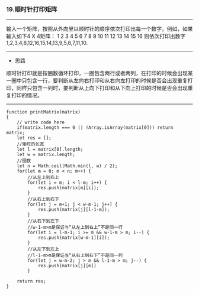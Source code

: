 ### 19.顺时针打印矩阵

---

输入一个矩阵，按照从外向里以顺时针的顺序依次打印出每一个数字，例如，如果输入如下4 X 4矩阵： 1 2 3 4 5 6 7 8 9 10 11 12 13 14 15 16 则依次打印出数字1,2,3,4,8,12,16,15,14,13,9,5,6,7,11,10.

---

* 思路

顺时针打印就是按圈数循环打印，一圈包含两行或者两列，在打印的时候会出现某一圈中只包含一行，要判断从左向右打印和从右向左打印的时候是否会出现重复打印，同样只包含一列时，要判断从上向下打印和从下向上打印的时候是否会出现重复打印的情况。

---

``` JS
function printMatrix(matrix)
{
    // write code here
    if(matrix.length === 0 || !Array.isArray(matrix[0])) return matrix;
    let res = [];
    //矩阵的长宽
    let l = matrix[0].length;
    let w = matrix.length;
    //圈数
    let n = Math.ceil(Math.min(l, w) / 2);
    for(let m = 0; m < n; m++) {
        //从左上到右上
        for(let i = m; i < l-m; i++) {
            res.push(matrix[m][i]);
        }
        //从右上到右下
        for(let j = m+1; j < w-m-1; j++) {
            res.push(matrix[j][l-1-m]);
        }
        //从右下到左下
        //w-1-m>m是保证与“从左上到右上”不是同一行
        for(let i = l-m-1; i >= m && w-1-m > m; i--) {
            res.push(matrix[w-m-1][i]);
        }
        //从左下到左上
        //l-1-m>m是保证与“从右上到右下”不是同一列
        for(let j = w-m-2; j > m && l-1-m > m; j--) {
            res.push(matrix[j][m])
        }
    
    return res;
}
```
